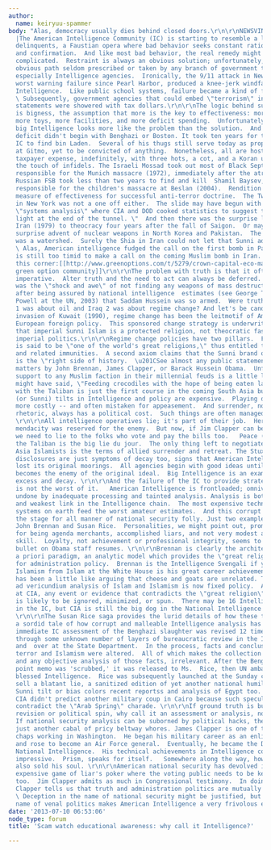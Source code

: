 ```yaml
---
author:
  name: keiryuu-spammer
body: "Alas, democracy usually dies behind closed doors.\r\n\r\nNEWSVINE America thinker
  |The American Intelligence Community (IC) is starting to resemble a large cast of
  delinquents, a Faustian opera where bad behavior seeks constant rationalization
  and confirmation.  And like most bad behavior, the real remedy might not be that
  complicated.  Restraint is always an obvious solution; unfortunately, this is an
  obvious path seldom prescribed or taken by any branch of government these days,
  especially Intelligence agencies.  Ironically, the 9/11 attack in New York, the
  worst warning failure since Pearl Harbor, produced a knee-jerk windfall for American
  Intelligence.  Like public school systems, failure became a kind of fiscal stimulus.
  \ Subsequently, government agencies that could embed \"terrorism\" in their mission
  statements were showered with tax dollars.\r\n\r\nThe logic behind such largess
  is bigness, the assumption that more is the key to effectiveness: more personnel,
  more toys, more facilities, and more deficit spending.  Unfortunately, these days,
  big Intelligence looks more like the problem than the solution.  And the performance
  deficit didn't begin with Benghazi or Boston. It took ten years for the American
  IC to find bin Laden.  Several of his thugs still serve today as propaganda martyrs
  at Gitmo, yet to be convicted of anything.  Nonetheless, all are hosted at American
  taxpayer expense, indefinitely, with three hots, a cot, and a Koran unsullied by
  the touch of infidels. The Israeli Mossad took out most of Black September, Palestinians
  responsible for the Munich massacre (1972), immediately after the atrocity.  The
  Russian FSB took less than two years to find and kill  Shamil Baysev, Chechen jihadist
  responsible for the children's massacre at Beslan (2004).  Rendition is seldom a
  measure of effectiveness for successful anti-terror doctrine.  The Twin Towers failure
  in New York was not a one off either.  The slide may have begun with Vietnam era
  \"systems analysis\" where CIA and DOD cooked statistics to suggest there was \"a
  light at the end of the tunnel. \"  And then there was the surprise loss of Shia
  Iran (1979) to theocracy four years after the fall of Saigon.  Or maybe it was the
  surprise advent of nuclear weapons in North Korea and Pakistan.  The Islam bomb
  was a watershed.  Surely the Shia in Iran could not let that Sunni advantage stand.
  \ Alas, American intelligence fudged the call on the first bomb in Pakistan, and
  is still too timid to make a call on the coming Muslim bomb in Iran. \r\n\r\nOn
  this corner:[[http://www.greenoptions.com/t/5279/crown-capital-eco-management-carbon-trading-scam|
  green option community]]\r\n\r\nThe problem with truth is that it often makes action
  imperative.  Alter truth and the need to act can always be deferred. Or maybe it
  was the \"shock and awe\" of not finding any weapons of mass destruction in Iraq
  after being assured by national intelligence  estimates (see George Tenant and Colin
  Powell at the UN, 2003) that Saddam Hussein was so armed.  Were truths told:  Iraq
  1 was about oil and Iraq 2 was about regime change? And let's be candid, since the
  invasion of Kuwait (1990), regime change has been the leitmotif of American and
  European foreign policy.  This sponsored change strategy is underwritten by an assertion
  that imperial Sunni Islam is a protected religion, not theocratic fascism or puerile
  imperial politics.\r\n\r\nRegime change policies have two pillars.  First, Islam
  is said to be \"one of the world's great religions,\" thus entitled to moral equivalence
  and related immunities.  A second axiom claims that the Sunni brand of irredentism
  is the \"right side of history.  \u201CSee almost any public statement on these
  matters by John Brennan, James Clapper, or Barack Hussein Obama.  Unfortunately,
  support to any Muslim faction in their millennial feuds is a little like, as Churchill
  might have said, \"Feeding crocodiles with the hope of being eaten last.  \u201CNegotiating
  with the Taliban is just the first course in the coming South Asia buffet. The Arab
  (or Sunni) tilts in Intelligence and policy are expensive.  Playing defense is always
  more costly -- and often mistaken for appeasement.  And surrender, no matter the
  rhetoric, always has a political cost.  Such things are often managed with mendacity.
  \r\n\r\nAll intelligence operatives lie; it's part of their job.  Heretofore, the
  mendacity was reserved for the enemy.  But now, if Jim Clapper can be believed,
  we need to lie to the folks who vote and pay the bills too.   Peace (talks) with
  the Taliban is the big lie du jour.  The only thing left to negotiate with south
  Asia Islamists is the terms of allied surrender and retreat. The Stuxnet and Prism
  disclosures are just symptoms of decay too, signs that American Intelligence has
  lost its original moorings.  All agencies begin with good ideas until the institution
  becomes the enemy of the original ideal.  Big Intelligence is an example of such
  excess and decay. \r\n\r\nAnd the failure of the IC to provide strategic warning
  is not the worst of it.   American Intelligence is frontloaded; omnivorous collection
  undone by inadequate processing and tainted analysis. Analysis is both the product
  and weakest link in the Intelligence chain.  The most expensive technical collection
  systems on earth feed the worst amateur estimates.  And this corrupt product sets
  the stage for all manner of national security folly. Just two examples suffice;
  John Brennan and Susan Rice.  Personalities, we might point out, promoted recently
  for being agenda merchants, accomplished liars, and not very modest about either
  skill.  Loyalty, not achievement or professional integrity, seems to be the only
  bullet on Obama staff resumes. \r\n\r\nBrennan is clearly the architect of the modern
  a priori paradigm, an analytic model which provides the \"great religion\" narrative
  for administration policy.  Brennan is the Intelligence Svengali if you will.   Decoupling
  Islamism from Islam at the White House is his great career achievement, even if
  has been a little like arguing that cheese and goats are unrelated. The Brennan
  ad vericundium analysis of Islam and Islamism is now fixed policy.  And with Brennan
  at CIA, any event or evidence that contradicts the \"great religion\" assertion
  is likely to be ignored, minimized, or spun.  There may be 16 Intelligence agencies
  in the IC, but CIA is still the big dog in the National Intelligence Estimates pound.
  \r\n\r\nThe Susan Rice saga provides the lurid details of how these things are done,
  a sordid tale of how corrupt and malleable Intelligence analysis has become. The
  immediate IC assessment of the Benghazi slaughter was revised 12 times after passing
  through some unknown number of layers of bureaucratic review in the IC, at the NSC,
  and  over at the State Department.  In the process, facts and conclusions about
  terror and Islamism were altered.  All of which makes the collection of evidence,
  and any objective analysis of those facts, irrelevant. After the Benghazi talking
  point memo was 'scrubbed,' it was released to Ms.  Rice, then UN ambassador, as
  blessed Intelligence.  Rice was subsequently launched at the Sunday chat shows to
  sell a blatant lie, a sanitized edition of yet another national humiliation. \r\n\r\nThe
  Sunni tilt or bias colors recent reportss and analysis of Egypt too.  The IC and
  CIA didn't predict another military coup in Cairo because such speculation would
  contradict the \"Arab Spring\" charade. \r\n\r\nIf ground truth is bureaucratic
  revision or political spin, why call it an assessment or analysis, no less Intelligence?
  If national security analysis can be suborned by political hacks, the IC might be
  just another cabal of pricy beltway whores. James Clapper is one of the most impressive
  chaps working in Washington.  He began his military career as an enlisted Marine
  and rose to become an Air Force general.  Eventually, he became the Director of
  National Intelligence.  His technical achievements in Intelligence collection are
  impressive.  Prism, speaks for itself.   Somewhere along the way, however, Clapper
  also sold his soul. \r\n\r\nAmerican national security has devolved into a very
  expensive game of liar's poker where the voting public needs to be kept in the dark
  too.  Jim Clapper admits as much in Congressional testimony.  In doing so, General
  Clapper tells us that truth and administration politics are mutually exclusive.
  \ Deception in the name of national security might be justified, but lying in the
  name of venal politics makes American Intelligence a very frivolous extravagance. "
date: '2013-07-10 06:53:06'
node_type: forum
title: 'Scam watch educational awareness: why call it Intelligence?'

---
```

